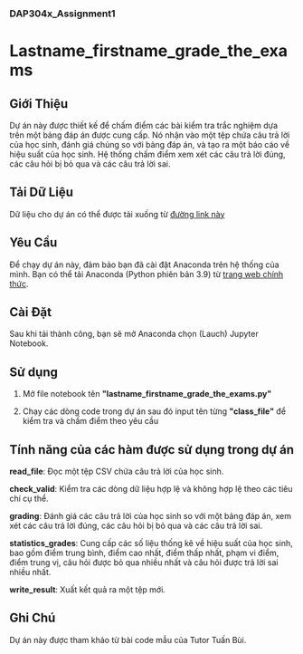### DAP304x_Assignment1
# Lastname_firstname_grade_the_exams
## Giới Thiệu

Dự án này được thiết kế để chấm điểm các bài kiểm tra trắc nghiệm dựa trên một bảng đáp án được cung cấp. Nó nhận vào một tệp chứa câu trả lời của học sinh, đánh giá chúng so với bảng đáp án, và tạo ra một báo cáo về hiệu suất của học sinh. Hệ thống chấm điểm xem xét các câu trả lời đúng, các câu hỏi bị bỏ qua và các câu trả lời sai.

## Tải Dữ Liệu

Dữ liệu cho dự án có thể được tải xuống từ [đường link này](https://drive.google.com/file/d/1OP35rvIGoKp-pboeA5m0jIfSw2GdlY5h/view)

## Yêu Cầu

Để chạy dự án này, đảm bảo bạn đã cài đặt Anaconda trên hệ thống của mình. Bạn có thể tải Anaconda (Python phiên bản 3.9) từ [trang web chính thức](https://www.anaconda.com/products/distribution).

## Cài Đặt

Sau khi tải thành công, bạn sẽ mở Anaconda chọn (Lauch) Jupyter Notebook. 

## Sử dụng

1. Mở file notebook tên **"lastname_firstname_grade_the_exams.py"**

2. Chạy các dòng code trong dự án sau đó input tên từng **"class_file"** để kiểm tra và chấm điểm theo yêu cầu

## Tính năng của các hàm được sử dụng trong dự án

**read_file**: Đọc một tệp CSV chứa câu trả lời của học sinh.

**check_valid**: Kiểm tra các dòng dữ liệu hợp lệ và không hợp lệ theo các tiêu chí cụ thể.

**grading**: Đánh giá các câu trả lời của học sinh so với một bảng đáp án, xem xét các câu trả lời đúng, các câu hỏi bị bỏ qua và các câu trả lời sai.

**statistics_grades**: Cung cấp các số liệu thống kê về hiệu suất của học sinh, bao gồm điểm trung bình, điểm cao nhất, điểm thấp nhất, phạm vi điểm, điểm trung vị, câu hỏi được bỏ qua nhiều nhất và câu hỏi được trả lời sai nhiều nhất.

**write_result**: Xuất kết quả ra một tệp mới.

## Ghi Chú
Dự án này được tham khảo từ bài code mẫu của Tutor Tuấn Bùi.


